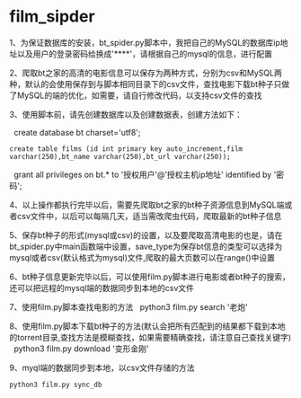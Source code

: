 # film_sipder
1、为保证数据库的安装，bt_spider.py脚本中，我把自己的MySQL的数据库ip地址以及用户的登录密码给换成'****'，请根据自己的mysql的信息，进行配置

2、爬取bt之家的高清的电影信息可以保存为两种方式，分别为csv和MySQL两种，默认的会使用保存到与脚本相同目录下的csv文件，查找电影下载bt种子只做了MySQL的端的优化，如需要，请自行修改代码，以支持csv文件的查找

3、使用脚本前，请先创建数据库以及创建数据表，创建方法如下：

   
    create database bt charset='utf8';
  
    create table films (id int primary key auto_increment,film varchar(250),bt_name varchar(250),bt_url varchar(250));
  
    grant all privileges on bt.* to '授权用户'@'授权主机ip地址' identified by '密码';

4、以上操作都执行完毕以后，需要先爬取bt之家的bt种子资源信息到MySQL端或者csv文件中，以后可以每隔几天，适当需改爬虫代码，爬取最新的bt种子信息

5、保存bt种子的形式(mysql或csv)的设置，以及要爬取高清电影的也是，请在bt_spider.py中main函数端中设置，save_type为保存bt信息的类型可以选择为mysql或者csv(默认格式为mysql)文件,爬取的最大页数可以在range()中设置

6、bt种子信息更新完毕以后，可以使用film.py脚本进行电影或者bt种子的搜索，还可以把远程的mysql端的数据同步到本地的csv文件

7、使用film.py脚本查找电影的方法
  
    python3 film.py search '老炮'

8、使用film.py脚本下载bt种子的方法(默认会把所有匹配到的结果都下载到本地的torrent目录,查找方法是模糊查找，如果需要精确查找，请注意自己查找关键字)
  
    python3 film.py download '变形金刚'

9、myql端的数据同步到本地，以csv文件存储的方法
  
    python3 film.py sync_db
